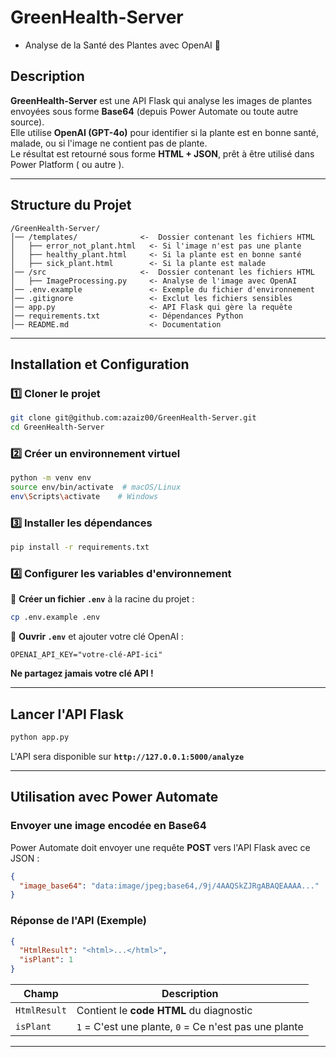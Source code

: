 # GreenHealth-Server

- Analyse de la Santé des Plantes avec OpenAI 🤖

## Description

**GreenHealth-Server** est une API Flask qui analyse les images de plantes envoyées sous forme **Base64** (depuis Power Automate ou toute autre source).  
Elle utilise **OpenAI (GPT-4o)** pour identifier si la plante est en bonne santé, malade, ou si l'image ne contient pas de plante.  
Le résultat est retourné sous forme **HTML + JSON**, prêt à être utilisé dans Power Platform ( ou autre ).

---

## Structure du Projet

```
/GreenHealth-Server/
│── /templates/              <-  Dossier contenant les fichiers HTML
│   ├── error_not_plant.html   <- Si l'image n'est pas une plante
│   ├── healthy_plant.html     <- Si la plante est en bonne santé
│   ├── sick_plant.html        <- Si la plante est malade
│── /src                     <-  Dossier contenant les fichiers HTML
│   ├── ImageProcessing.py     <- Analyse de l'image avec OpenAI
│── .env.example               <- Exemple du fichier d'environnement
│── .gitignore                 <- Exclut les fichiers sensibles
│── app.py                     <- API Flask qui gère la requête
│── requirements.txt           <- Dépendances Python
│── README.md                  <- Documentation
```

---

## Installation et Configuration

### 1️⃣ **Cloner le projet**

```bash
git clone git@github.com:azaiz00/GreenHealth-Server.git
cd GreenHealth-Server

```

### 2️⃣ **Créer un environnement virtuel**

```bash
python -m venv env
source env/bin/activate  # macOS/Linux
env\Scripts\activate    # Windows
```

### 3️⃣ **Installer les dépendances**

```bash
pip install -r requirements.txt
```

### 4️⃣ **Configurer les variables d'environnement**

🔹 **Créer un fichier `.env`** à la racine du projet :

```bash
cp .env.example .env
```

🔹 **Ouvrir `.env`** et ajouter votre clé OpenAI :

```env
OPENAI_API_KEY="votre-clé-API-ici"
```

**Ne partagez jamais votre clé API !**

---

## Lancer l'API Flask

```bash
python app.py
```

L'API sera disponible sur **`http://127.0.0.1:5000/analyze`**

---

## **Utilisation avec Power Automate**

### **Envoyer une image encodée en Base64**

Power Automate doit envoyer une requête **POST** vers l'API Flask avec ce JSON :

```json
{
  "image_base64": "data:image/jpeg;base64,/9j/4AAQSkZJRgABAQEAAAA..."
}
```

### **Réponse de l'API (Exemple)**

```json
{
  "HtmlResult": "<html>...</html>",
  "isPlant": 1
}
```

| **Champ**    | **Description**                                       |
| ------------ | ----------------------------------------------------- |
| `HtmlResult` | Contient le **code HTML** du diagnostic               |
| `isPlant`    | `1` = C'est une plante, `0` = Ce n'est pas une plante |

---
